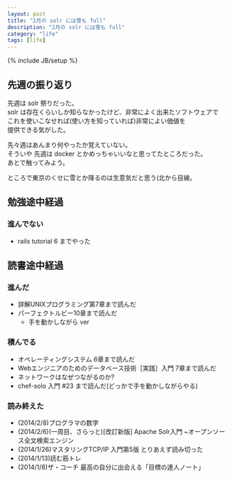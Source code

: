 ```yaml
---
layout: post
title: "2月の solr には雪も full"
description: "2月の solr には雪も full"
category: "life"
tags: [life]
---
```


{% include JB/setup %}

## 先週の振り返り
先週は solr 祭りだった。  
solr は存在くらいしか知らなかったけど、非常によく出来たソフトウェアで  
これを使いこなせれば(使い方を知っていれば)非常によい価値を  
提供できる気がした。  
  
先々週はあんまり何やったか覚えていない。  
そういや 先週は docker とかめっちゃいいなと思ってたところだった。  
あとで触ってみよう。  

ところで東京のくせに雪とか降るのは生意気だと思う(北から目線。  

## 勉強途中経過

### 進んでない
 - rails tutorial 6 までやった

## 読書途中経過

### 進んだ
 - 詳解UNIXプログラミング第7章まで読んだ
 - パーフェクトルビー10章まで読んだ
   - 手を動かしながら ver

### 積んでる
 - オペレーティングシステム 6章まで読んだ
 - Webエンジニアのためのデータベース技術［実践］入門 7章まで読んだ
 - ネットワークはなぜつながるのか?
 - chef-solo 入門 #23 まで読んだ(どっかで手を動かしながらやる)

### 読み終えた
  - (2014/2/8)プログラマの数学
  - (2014/2/6)(一周目、さらっと)[改訂新版] Apache Solr入門 ~オープンソース全文検索エンジン
  - (2014/1/26)マスタリングTCP/IP 入門第5版 とりあえず読み切った
  - (2014/1/13)読む筋トレ
  - (2014/1/8)ザ・コーチ 最高の自分に出会える「目標の達人ノート」
